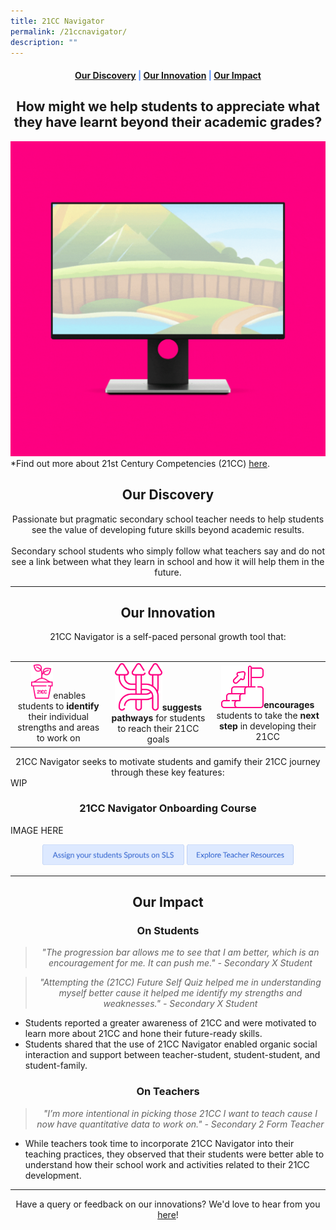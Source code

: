 ```yaml
---
title: 21CC Navigator
permalink: /21ccnavigator/
description: ""
---
```

<center><h4 style="color:#578ffe;"><a href="#discovery">Our Discovery</a>  |  <a href="#innovation">Our Innovation</a>  |  <a href="#impact">Our Impact</a></h4></center>

<center><h2>How might we help students to appreciate what they have learnt beyond their academic grades?</h2></center>

![Welcome to 21CC Navigator](/images/21CC%20Navigator/21cc%20navigator%20featured%20image.gif)
*Find out more about 21st Century Competencies (21CC) <a rel="noopener noreferrer" target="_blank" href="https://www.moe.gov.sg/education-in-sg/21st-century-competencies">here</a>.

<center><h2 id="discovery">Our Discovery</h2></center>
<center>Passionate but pragmatic secondary school teacher needs to help students see the value of developing future skills beyond academic results. 
<br><br>
Secondary school students who simply follow what teachers say and do not see a link between what they learn in school and how it will help them in the future.
</center>

-----------------

<center><h2 id="innovation">Our Innovation</h2></center>
<center>21CC Navigator is a self-paced personal growth tool that:<br><br>
<div style="overflow-x:auto;">
<table>
	<tbody>
		<tr>
			<td style="text-align: center"><img src="/images/21CC%20Navigator/identify%20growth.png" style="width:25%">enables students to <b>identify</b> their individual strengths and areas to work on</td>
			<td style="text-align: center"><img src="/images/21CC%20Navigator/pathways.png" style="width:50%"><b>suggests pathways</b> for students to reach their 21CC goals</td>
			<td style="text-align: center"><img src="/images/21CC%20Navigator/next%20step.png" style="width:40%"><b>encourages</b> students to take the <b>next step</b> in developing their 21CC</td>
		</tr>
	</tbody>
</table>
</div>
</center>

<center>21CC Navigator seeks to motivate students and gamify their 21CC journey through these key features:</center>
WIP

<center><h3>21CC Navigator Onboarding Course</h3></center>

IMAGE HERE

<center><a rel="noopener noreferrer" target="_blank" href="https://for.edu.sg/sprouts"><img style="width:45%; display: inline;" src="/images/Buttons/Assign%20your%20students%20Sprouts%20on%20SLS.png"></a>
<a rel="noopener noreferrer" target="_blank" href="/sprouts/teacher"><img style="width:34%; display: inline;" src="/images/Buttons/Explore%20Teacher%20Resources.png"></a></center>

------------------

<center><h2 id="impact">Our Impact</h2></center>

<h3><center>On Students</center></h3>

<center><blockquote><i>"The progression bar allows me to see that I am better, which is an encouragement for me. It can push me." - Secondary X Student</i></blockquote></center>

<center><blockquote><i>"Attempting the (21CC) Future Self Quiz helped me in understanding myself better cause it helped me identify my strengths and weaknesses." - Secondary X Student</i></blockquote></center>

<ul>
	<li>Students reported a greater awareness of 21CC and were motivated to learn more about 21CC and hone their future-ready skills.</li>
	<li>Students shared that the use of 21CC Navigator enabled organic social interaction and support between teacher-student, student-student, and student-family.</li>
	</ul>

<h3><center>On Teachers</center></h3>
<center><blockquote><i>"I’m more intentional in picking those 21CC I want to teach cause I now have quantitative data to work on." - Secondary 2 Form Teacher</i></blockquote></center>
<ul>
	<li>While teachers took time to incorporate 21CC Navigator into their teaching practices, they observed that their students were better able to understand how their school work and activities related to their 21CC development.</li>
</ul>

--------

<center>Have a query or feedback on our innovations? We'd love to hear from you <a href="/contact" target="_blank" rel="noopener noreferrer">here</a>!</center>